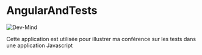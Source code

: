 # AngularAndTests

![Dev-Mind](http://dev-mind.fr/images/bbed4f5c.logo_new.png)

Cette application est utilisée pour illustrer ma conférence sur les tests dans une application Javascript

